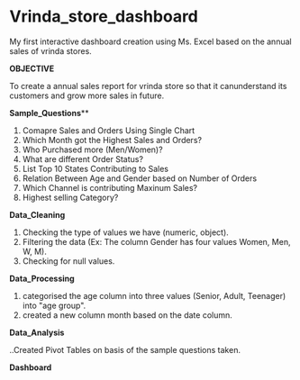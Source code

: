 # Vrinda_store_dashboard
My first interactive dashboard creation using Ms. Excel based on the annual sales of vrinda stores.

**OBJECTIVE**

To create a annual sales report for vrinda store so that it canunderstand its customers and grow more sales in future.

**Sample_Questions****
1. Comapre Sales and Orders Using Single Chart
2. Which Month got the Highest Sales and Orders?
3. Who Purchased more (Men/Women)?
4. What are different Order Status?
5. List Top 10 States Contributing to Sales
6. Relation Between Age and Gender based on Number of Orders
7. Which Channel is contributing Maxinum Sales?
8. Highest selling Category?
   
**Data_Cleaning**
1. Checking the type of values we have (numeric, object).
2. Filtering the data (Ex: The column Gender has four values Women, Men, W, M).
3. Checking for null values.
   
**Data_Processing**
1. categorised the age column into three values (Senior, Adult, Teenager) into "age group".
2. created a new column month based on the date column.
   
**Data_Analysis**

..Created Pivot Tables on basis of the sample questions taken.

**Dashboard**
